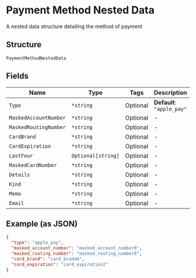 
# Payment Method Nested Data

A nested data structure detailing the method of payment

## Structure

`PaymentMethodNestedData`

## Fields

| Name | Type | Tags | Description |
|  --- | --- | --- | --- |
| `Type` | `*string` | Optional | **Default**: `"apple_pay"` |
| `MaskedAccountNumber` | `*string` | Optional | - |
| `MaskedRoutingNumber` | `*string` | Optional | - |
| `CardBrand` | `*string` | Optional | - |
| `CardExpiration` | `*string` | Optional | - |
| `LastFour` | `Optional[string]` | Optional | - |
| `MaskedCardNumber` | `*string` | Optional | - |
| `Details` | `*string` | Optional | - |
| `Kind` | `*string` | Optional | - |
| `Memo` | `*string` | Optional | - |
| `Email` | `*string` | Optional | - |

## Example (as JSON)

```json
{
  "type": "apple_pay",
  "masked_account_number": "masked_account_number8",
  "masked_routing_number": "masked_routing_number8",
  "card_brand": "card_brand4",
  "card_expiration": "card_expiration2"
}
```

